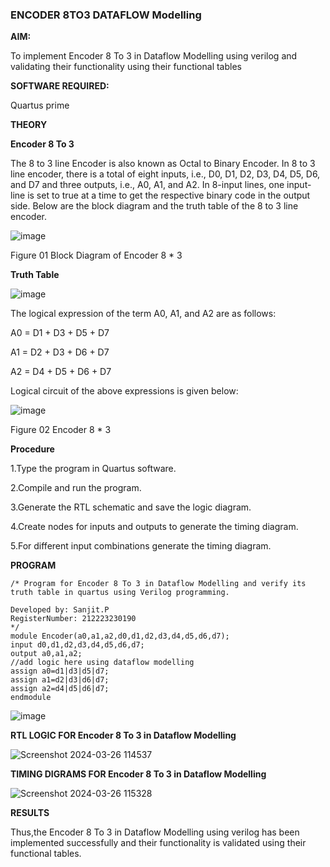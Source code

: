 ### ENCODER 8TO3 DATAFLOW Modelling

**AIM:**

To implement  Encoder 8 To 3 in Dataflow Modelling using verilog and validating their functionality using their functional tables

**SOFTWARE REQUIRED:** 

Quartus prime

**THEORY**

**Encoder 8 To 3**

The 8 to 3 line Encoder is also known as Octal to Binary Encoder. In 8 to 3 line encoder, there is a total of eight inputs, i.e., D0, D1, D2, D3, D4, D5, D6, and D7 and three outputs, i.e., A0, A1, and A2. In 8-input lines, one input-line is set to true at a time to get the respective binary code in the output side. Below are the block diagram and the truth table of the 8 to 3 line encoder.

![image](https://github.com/naavaneetha/ENCODER8TO3DATAFLOW/assets/154305477/0bc242c1-eb9e-4c47-afe5-30428470efc3)

Figure 01  Block Diagram of Encoder 8 * 3

**Truth Table**

![image](https://github.com/naavaneetha/ENCODER8TO3DATAFLOW/assets/154305477/35496b14-ae6e-4cd1-9abd-d6736b576575)

The logical expression of the term A0, A1, and A2 are as follows:

A0 = D1 + D3 + D5 + D7

A1 = D2 + D3 + D6 + D7

A2 = D4 + D5 + D6 + D7

Logical circuit of the above expressions is given below:

![image](https://github.com/naavaneetha/ENCODER8TO3DATAFLOW/assets/154305477/95acaee6-c873-4c75-89eb-ef09fb158053)

Figure 02  Encoder 8 * 3

**Procedure**

1.Type the program in Quartus software.

2.Compile and run the program.

3.Generate the RTL schematic and save the logic diagram.

4.Create nodes for inputs and outputs to generate the timing diagram.

5.For different input combinations generate the timing diagram.

**PROGRAM**
~~~
/* Program for Encoder 8 To 3 in Dataflow Modelling and verify its truth table in quartus using Verilog programming. 

Developed by: Sanjit.P
RegisterNumber: 212223230190
*/
module Encoder(a0,a1,a2,d0,d1,d2,d3,d4,d5,d6,d7);
input d0,d1,d2,d3,d4,d5,d6,d7;
output a0,a1,a2;
//add logic here using dataflow modelling
assign a0=d1|d3|d5|d7;
assign a1=d2|d3|d6|d7;
assign a2=d4|d5|d6|d7;
endmodule
~~~

![image](https://github.com/Meenu2823/ENCODER8TO3DATAFLOW/assets/139416219/312624a4-8e70-4f91-a946-b8e7cfcfbdb7)

**RTL LOGIC FOR Encoder 8 To 3 in Dataflow Modelling**

![Screenshot 2024-03-26 114537](https://github.com/Meenu2823/ENCODER8TO3DATAFLOW/assets/139416219/a1492f6c-87d7-448e-843c-eda4b4e6e45c)

**TIMING DIGRAMS FOR Encoder 8 To 3 in Dataflow Modelling**

![Screenshot 2024-03-26 115328](https://github.com/Meenu2823/ENCODER8TO3DATAFLOW/assets/139416219/f22d22cc-32ae-41c1-865c-f5a876c825c6)

**RESULTS**

Thus,the Encoder 8 To 3 in Dataflow Modelling using verilog has been implemented successfully and their functionality is validated using their functional tables.



